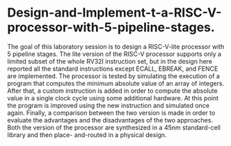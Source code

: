 # Design-and-Implement-t-a-RISC-V-processor-with-5-pipeline-stages.
The goal of this laboratory session is to design a RISC-V-lite processor with 5 pipeline stages. The lite version of the RISC-V processor supports only a limited subset of the whole RV32I instruction set, but in the design here reported all the standard instructions except ECALL, EBREAK, and FENCE are implemented. The processor is tested by simulating the execution of a program that computes the minimum absolute value of an array of integers. After that, a custom instruction is added in order to compute the absolute value in a single clock cycle using some additional hardware. At this point the program is improved using the new instruction and simulated once again. Finally, a comparison between the two version is made in order to evaluate the advantages and the disadvantages of the two approaches. Both the version of the processor are synthesized in a 45nm standard-cell library and then place- and-routed in a physical design.
